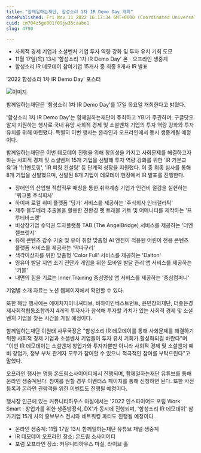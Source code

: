 ```yaml
---
title: "함께일하는재단, 함성소리 1차 IR Demo Day 개최"
datePublished: Fri Nov 11 2022 16:17:34 GMT+0000 (Coordinated Universal Time)
cuid: cm704z5ge001f09jw35caabo1
slug: 4790

---
```



- 사회적 경제 기업과 소셜벤처 기업 투자 역량 강화 및 투자 유치 기회 도모
- 11월 17일(목) 13시 '함성소리 1차 IR Demo Day' 온ㆍ오프라인 생중계
- 함성소리 IR 데모데이 참여기업 15개사 중 최종 8개사 IR 발표

'2022 함성소리 1차 IR Demo Day' 포스터

![이미지](https://cdn.hashnode.com/res/hashnode/image/upload/v1739257443152/3b226077-d537-4aee-aa8f-6ddce5c8a5a7.jpeg)

함께일하는재단은 '함성소리 1차 IR Demo Day'를 17일 목요일 개최한다고 밝혔다.

'함성소리 1차 IR Demo Day'는 함께일하는재단이 주최하고 YBI가 주관하며, 구글닷오알지 지원하는 행사로 국내 유망 사회적 경제 및 소셜벤처 기업의 투자 역량 강화와 투자 유치를 위해 마련됐다. 특별히 이번 행사는 온라인과 오프라인에서 동시 생중계될 예정이다.

함께일하는재단은 이번 데모데이 진행을 위해 창의성을 가지고 사회문제를 해결하고자 하는 사회적 경제 및 소셜벤처 15개 기업을 선발해 투자 역량 강화를 위한 'IR 기본교육'과 '1:1멘토링', 'IR 피칭 컨설팅' 등 단계적 성장을 지원했다. 이 중 최종 심사를 통해 8개 기업을 선발했으며, 선발된 8개 기업이 데모데이 현장에서 IR 발표를 진행한다.

- 장애인의 산업별 적합직무 매칭을 통한 취약계층 기업가 인건비 절감을 실현하는 '워크풀 주식회사'
- 하이퍼 로컬 취미 플랫폼 '딩가' 서비스를 제공하는 '주식회사 인터갤러틱'
- 제주 블루베리 추출물을 활용한 친환경 펫 트래블 키트 및 어메니티를 제작하는 '프루티바스켓'
- 비상장기업 수익권 투자플랫폼 TAB (The AngelBridge) 서비스를 제공하는 '더엔젤브릿지'
- 유해 콘텐츠 감수 기술 및 유아 취향 맞춤형 AI 엔진이 적용된 어린이 전용 콘텐츠 플랫폼 서비스를 제공하는 '딱따구리'
- 색각이상자를 위한 맞춤형 'Color Full' 서비스를 제공하는 'Dalton'
- 영유아 발달 지연 조기 진단과 개입을 위한 모바일 발달 관리 앱 서비스를 제공하는 '키블'
- 내면의 힘을 기르는 Inner Training 중심명상 앱 서비스를 제공하는 '중심컴퍼니'

기업별 소개 자료는 노션 웹페이지에서 확인할 수 있다.

또한 해당 행사에는 에이치지이니셔티브, 비하이인베스트먼트, 윤민창의재단, 더좋은경제사회적협동조합까지 4개의 투자사가 참석해 투자할 가치가 있는 사회적 경제 및 소셜벤처 기업을 찾는 시간을 가질 예정이다.

함께일하는재단 이원태 사무국장은 "함성소리 IR 데모데이를 통해 사회문제를 해결하기 위한 사회적 경제 기업과 소셜벤처 기업들이 투자 유치 기회가 활성화되길 바란다"며 "이번 IR 데모데이는 소셜벤처 창업가와 투자자뿐만 아니라 사회적 경제 및 소셜벤처 예비 창업가, 정부 부처 관계자 모두가 참여할 수 있으니 적극적인 참여를 부탁드린다"고 말했다.

오프라인 행사는 명동 온드림소사이어티에서 진행되며, 함께일하는재단 유튜브를 통해 온라인 생중계된다. 참여를 원할 경우 이벤터스 페이지를 통해 신청하면 된다. 또한 사전 등록과 온라인 관람객을 위한 이벤트도 진행될 예정이다.

행사장 인근에 있는 커뮤니티하우스 마실에서는 '2022 인스파이어드 포럼 Work Smart : 창업가를 위한 생존방정식, DX'가 동시에 진행되며, '함성소리 IR 데모데이' 참가기업 15개 사의 홍보부스 전시와 네트워킹 파티도 진행될 예정이다.

- 온라인 생중계: 11월 17일 13시 함께일하는재단 유튜브 채널 생중계
- IR 데모데이 오프라인 장소: 온드림 소사이어티
- 포럼 오프라인 장소: 커뮤니티하우스 마실, 라이브 홀